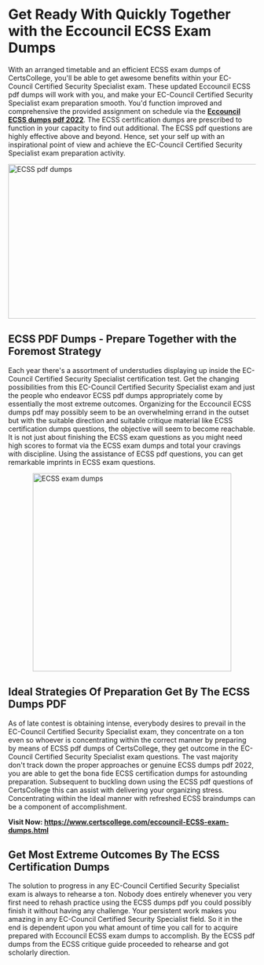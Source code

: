 <h1><strong>Get Ready With Quickly Together with the Eccouncil ECSS Exam Dumps&nbsp;</strong></h1>
<p><span style="font-weight: 400;">With an arranged timetable and an efficient  ECSS exam dumps of CertsCollege, you'll be able to get awesome benefits within your EC-Council Certified Security Specialist exam. These updated Eccouncil ECSS pdf dumps will work with you, and make your EC-Council Certified Security Specialist exam preparation smooth. You'd function improved and comprehensive the provided assignment on schedule via the <strong><a href="https://www.certscollege.com/eccouncil-ECSS-exam-dumps.html">Eccouncil ECSS dumps pdf 2022</a></strong>. The ECSS certification dumps are prescribed to function in your capacity to find out additional. The  ECSS pdf questions are highly effective above and beyond. Hence, set your self up with an inspirational point of view and achieve the EC-Council Certified Security Specialist exam preparation activity.&nbsp;</span></p>
<p><span style="font-weight: 400;"><img style="display: block; margin-left: auto; margin-right: auto;" src="https://i.ibb.co/CPDK3ps/Yellow-and-Blue-Initiative-Blog-Banner.png" alt="ECSS pdf dumps" width="559" height="315" /></span></p>
<h2><strong>ECSS PDF Dumps - Prepare Together with the Foremost Strategy</strong></h2>
<p><span style="font-weight: 400;">Each year there's a assortment of understudies displaying up inside the EC-Council Certified Security Specialist certification test. Get the changing possibilities from this EC-Council Certified Security Specialist exam and just the people who endeavor ECSS pdf dumps appropriately come by essentially the most extreme outcomes. Organizing for the Eccouncil ECSS dumps pdf may possibly seem to be an overwhelming errand in the outset but with the suitable direction and suitable critique material like ECSS certification dumps questions, the objective will seem to become reachable. It is not just about finishing the ECSS exam questions as you might need high scores to format via the ECSS exam dumps and total your cravings with discipline. Using the assistance of ECSS pdf questions, you can get remarkable imprints in ECSS exam questions.</span></p>
<p><span style="font-weight: 400;"><a href="https://tinyurl.com/3fjweyfe"><img style="display: block; margin-left: auto; margin-right: auto;" src="https://i.ibb.co/9tMrhdY/Teacher-Appreciation-Invitation.png" alt="ECSS exam dumps " width="404" height="404" /></a></span></p>
<h2><strong>Ideal Strategies Of Preparation Get By The ECSS Dumps PDF</strong></h2>
<p><span style="font-weight: 400;">As of late contest is obtaining intense, everybody desires to prevail in the EC-Council Certified Security Specialist exam, they concentrate on a ton even so whoever is concentrating within the correct manner by preparing by means of ECSS pdf dumps of CertsCollege, they get outcome in the EC-Council Certified Security Specialist exam questions. The vast majority don't track down the proper approaches or genuine ECSS dumps pdf 2022, you are able to get the bona fide ECSS certification dumps for astounding preparation. Subsequent to buckling down using the  ECSS pdf questions of CertsCollege this can assist with delivering your organizing stress. Concentrating within the Ideal manner with refreshed ECSS braindumps can be a component of accomplishment.</span></p>
<p><span style="font-weight: 400;"><strong>Visit Now: <a href="https://www.certscollege.com/eccouncil-ECSS-exam-dumps.html">https://www.certscollege.com/eccouncil-ECSS-exam-dumps.html</a></strong></span></p>
<h2><strong>Get Most Extreme Outcomes By The ECSS Certification Dumps</strong></h2>
<p><span style="font-weight: 400;">The solution to progress in any EC-Council Certified Security Specialist exam is always to rehearse a ton. Nobody does entirely whenever you very first need to rehash practice using the ECSS dumps pdf you could possibly finish it without having any challenge. Your persistent work makes you amazing in any EC-Council Certified Security Specialist field. So it in the end is dependent upon you what amount of time you call for to acquire prepared with Eccouncil ECSS exam dumps to accomplish. By the ECSS pdf dumps from the ECSS critique guide proceeded to rehearse and got scholarly direction.</span></p>
